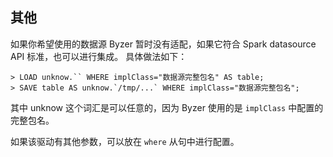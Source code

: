 ## 其他

如果你希望使用的数据源 Byzer 暂时没有适配，如果它符合 Spark datasource API 标准，也可以进行集成。
具体做法如下：

```
> LOAD unknow.`` WHERE implClass="数据源完整包名" AS table;
> SAVE table AS unknow.`/tmp/...` WHERE implClass="数据源完整包名";
```

其中 unknow 这个词汇是可以任意的，因为 Byzer 使用的是 `implClass` 中配置的完整包名。

如果该驱动有其他参数，可以放在 `where` 从句中进行配置。


